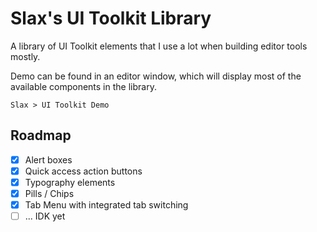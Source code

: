 # Slax's UI Toolkit Library

A library of UI Toolkit elements that I use a lot when building editor tools mostly.

Demo can be found in an editor window, which will display most of the available components in the library.
```
Slax > UI Toolkit Demo
```

## Roadmap

- [x] Alert boxes
- [x] Quick access action buttons
- [x] Typography elements
- [x] Pills / Chips
- [x] Tab Menu with integrated tab switching
- [ ] ... IDK yet